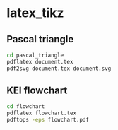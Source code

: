 # latex_tikz

## Pascal triangle
``` bash
cd pascal_triangle
pdflatex document.tex
pdf2svg document.tex document.svg
```

## KEI flowchart
``` bash
cd flowchart
pdflatex flowchart.tex
pdftops -eps flowchart.pdf
```
